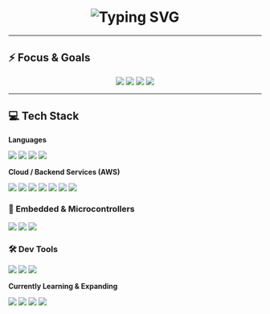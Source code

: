 <!-- Typing SVG -->
<div align="center">
  <h1>
    <img src="https://readme-typing-svg.demolab.com?font=Fira+Code&size=30&duration=3000&pause=1000&color=00F7FF&center=true&vCenter=true&width=600&lines=Hi%2C+I'm+Ashutosh!;Competitive+Programmer;ML+%26+DL;Lost+in+Algorithms+%F0%9F%A7%91%E2%80%8D%F0%9F%92%BB" alt="Typing SVG" />
  </h1>
</div>

---

## ⚡ Focus & Goals

<p align="center">
  <img src="https://img.shields.io/badge/Focus-Competitive%20Programming-red?style=for-the-badge" />
  <img src="https://img.shields.io/badge/Focus-Deep%20Learning-pink?style=for-the-badge" />
  <img src="https://img.shields.io/badge/Status-Actively%20Coding-brightgreen?style=for-the-badge" />
  <img src="https://img.shields.io/badge/Goal-Master%20Level-blue?style=for-the-badge" />
</p>

---

## 💻 Tech Stack 
 **Languages**
<p>
  <img src="https://img.shields.io/badge/C%2B%2B-00599C?style=for-the-badge&logo=c%2B%2B&logoColor=white"/>
  <img src="https://img.shields.io/badge/C-00599C?style=for-the-badge&logo=c&logoColor=white"/>
  <img src="https://img.shields.io/badge/Python-FFD43B?style=for-the-badge&logo=python&logoColor=blue"/>
  <img src="https://img.shields.io/badge/Java-007396?style=for-the-badge&logo=java&logoColor=white"/>

  **Cloud / Backend Services (AWS)**
<p>
  <img src="https://img.shields.io/badge/DynamoDB-4053D6?style=for-the-badge&logo=amazon-dynamodb&logoColor=white"/>
  <img src="https://img.shields.io/badge/VPC-232F3E?style=for-the-badge&logo=amazon-aws&logoColor=white"/>
  <img src="https://img.shields.io/badge/RDS-527FFF?style=for-the-badge&logo=amazonrds&logoColor=white"/>
  <img src="https://img.shields.io/badge/Bedrock-FF9900?style=for-the-badge&logo=amazon-aws&logoColor=white"/>
  <img src="https://img.shields.io/badge/EC2-FF9900?style=for-the-badge&logo=amazon-ec2&logoColor=white"/>
  <img src="https://img.shields.io/badge/S3-569A31?style=for-the-badge&logo=amazon-s3&logoColor=white"/>
  <img src="https://img.shields.io/badge/Lambda-F90?style=for-the-badge&logo=aws-lambda&logoColor=white"/>
</p>
  
  ### 🧩 Embedded & Microcontrollers

<p>
  <img src="https://img.shields.io/badge/ESP8266-323330?style=for-the-badge&logo=esphome&logoColor=white"/>
  <img src="https://img.shields.io/badge/Arduino_Uno-00979D?style=for-the-badge&logo=arduino&logoColor=white"/>
  <img src="https://img.shields.io/badge/ARM_MCU-0F3E5A?style=for-the-badge&logo=arm&logoColor=white"/>
</p>

### 🛠 Dev Tools

<p>
  <img src="https://img.shields.io/badge/Git-F05032?style=for-the-badge&logo=git&logoColor=white"/>
  <img src="https://img.shields.io/badge/GitHub-181717?style=for-the-badge&logo=github&logoColor=white"/>
  <img src="https://img.shields.io/badge/VS_Code-007ACC?style=for-the-badge&logo=visual-studio-code&logoColor=white"/>
</p>


**Currently Learning & Expanding**

<p>
  <img src="https://img.shields.io/badge/AWS-FF9900?style=for-the-badge&logo=amazon-aws&logoColor=white"/>
  <img src="https://img.shields.io/badge/TypeScript-007ACC?style=for-the-badge&logo=typescript&logoColor=white"/>
  <img src="https://img.shields.io/badge/TensorFlow-FF6F00?style=for-the-badge&logo=tensorflow&logoColor=white"/>
  <img src="https://img.shields.io/badge/PyTorch-EE4C2C?style=for-the-badge&logo=pytorch&logoColor=white"/>

</p>

